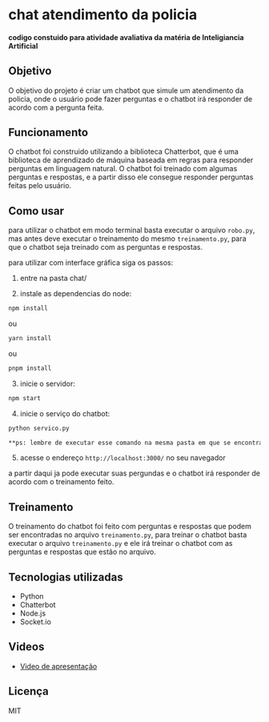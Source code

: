 # chat atendimento da policia
#### codigo constuido para atividade avaliativa da matéria de Inteligiancia Artificial


## Objetivo
O objetivo do projeto é criar um chatbot que simule um atendimento da policia, onde o usuário pode fazer perguntas e o chatbot irá responder de acordo com a pergunta feita.


## Funcionamento
O chatbot foi construido utilizando a biblioteca Chatterbot, que é uma biblioteca de aprendizado de máquina baseada em regras para responder perguntas em linguagem natural. O chatbot foi treinado com algumas perguntas e respostas, e a partir disso ele consegue responder perguntas feitas pelo usuário.


## Como usar
para utilizar o chatbot em modo terminal basta executar o arquivo `robo.py`, mas antes deve executar o treinamento do mesmo `treinamento.py`, para que o chatbot seja treinado com as perguntas e respostas.

para utilizar com interface gráfica siga os passos:

1. entre na pasta chat/

2. instale as dependencias do node:
```bash
npm install
```
ou
```bash
yarn install
```
ou
```bash
pnpm install
```

3. inicie o servidor:
```bash
npm start
```

4. inicie o serviço do chatbot:

```bash
python servico.py

**ps: lembre de executar esse comando na mesma pasta em que se encontra o arquivo

```

5. acesse o endereço `http://localhost:3000/` no seu navegador

a partir daqui ja pode executar suas pergundas e o chatbot irá responder de acordo com o treinamento feito.


## Treinamento
O treinamento do chatbot foi feito com perguntas e respostas que podem ser encontradas no arquivo `treinamento.py`, para treinar o chatbot basta executar o arquivo `treinamento.py` e ele irá treinar o chatbot com as perguntas e respostas que estão no arquivo.


## Tecnologias utilizadas
- Python
- Chatterbot
- Node.js
- Socket.io


## Videos

- [Video de apresentação](https://youtu.be/f-ktIwy2_xA)

## Licença
MIT
```